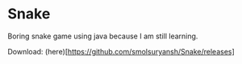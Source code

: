 # Snake

Boring snake game using java because I am still learning.

Download: (here)[https://github.com/smolsuryansh/Snake/releases]
